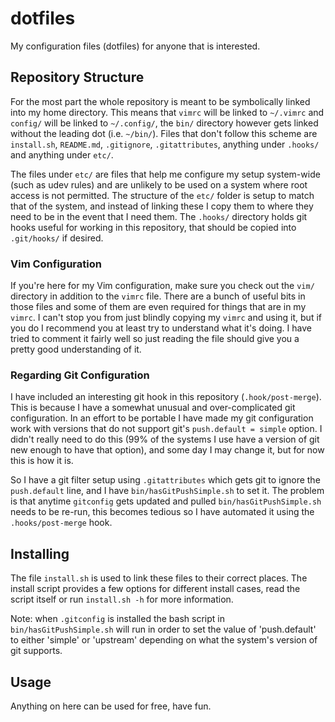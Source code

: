 # dotfiles
My configuration files (dotfiles) for anyone that is interested.

## Repository Structure
For the most part the whole repository is meant to be symbolically linked into my home directory.
This means that `vimrc` will be linked to `~/.vimrc` and `config/` will be linked to `~/.config/`, the `bin/` directory however gets linked without the leading dot (i.e. `~/bin/`).
Files that don't follow this scheme are `install.sh`, `README.md`, `.gitignore`, `.gitattributes`, anything under `.hooks/` and anything under `etc/`.

The files under `etc/` are files that help me configure my setup system-wide (such as udev rules) and are unlikely to be used on a system where root access is not permitted.
The structure of the `etc/` folder is setup to match that of the system, and instead of linking these I copy them to where they need to be in the event that I need them.
The `.hooks/` directory holds git hooks useful for working in this repository, that should be copied into `.git/hooks/` if desired.

### Vim Configuration
If you're here for my Vim configuration, make sure you check out the `vim/` directory in addition to the `vimrc` file.
There are a bunch of useful bits in those files and some of them are even required for things that are in my `vimrc`.
I can't stop you from just blindly copying my `vimrc` and using it, but if you do I recommend you at least try to understand what it's doing.
I have tried to comment it fairly well so just reading the file should give you a pretty good understanding of it.

### Regarding Git Configuration
I have included an interesting git hook in this repository (`.hook/post-merge`).
This is because I have a somewhat unusual and over-complicated git configuration.
In an effort to be portable I have made my git configuration work with versions that do not support git's `push.default = simple` option.
I didn't really need to do this (99% of the systems I use have a version of git new enough to have that option), and some day I may change it, but for now this is how it is.

So I have a git filter setup using `.gitattributes` which gets git to ignore the `push.default` line, and I have `bin/hasGitPushSimple.sh` to set it.
The problem is that anytime `gitconfig` gets updated and pulled `bin/hasGitPushSimple.sh` needs to be re-run, this becomes tedious so I have automated it using the `.hooks/post-merge` hook.

## Installing
The file `install.sh` is used to link these files to their correct places.
The install script provides a few options for different install cases, read the script itself or run `install.sh -h` for more information.

Note: when `.gitconfig` is installed the bash script in `bin/hasGitPushSimple.sh` will run in order to set the value of 'push.default' to either 'simple' or 'upstream' depending on what the system's version of git supports.

## Usage
Anything on here can be used for free, have fun.
